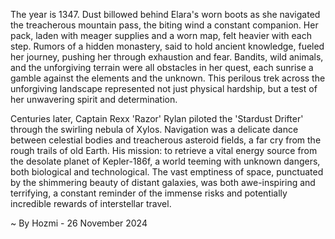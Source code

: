 
The year is 1347.  Dust billowed behind Elara's worn boots as she navigated the treacherous mountain pass, the biting wind a constant companion.  Her pack, laden with meager supplies and a worn map, felt heavier with each step.  Rumors of a hidden monastery, said to hold ancient knowledge, fueled her journey, pushing her through exhaustion and fear.  Bandits, wild animals, and the unforgiving terrain were all obstacles in her quest, each sunrise a gamble against the elements and the unknown. This perilous trek across the unforgiving landscape represented not just physical hardship, but a test of her unwavering spirit and determination.

Centuries later, Captain Rexx 'Razor' Rylan piloted the 'Stardust Drifter' through the swirling nebula of Xylos.  Navigation was a delicate dance between celestial bodies and treacherous asteroid fields, a far cry from the rough trails of old Earth.  His mission: to retrieve a vital energy source from the desolate planet of Kepler-186f, a world teeming with unknown dangers, both biological and technological.   The vast emptiness of space, punctuated by the shimmering beauty of distant galaxies, was both awe-inspiring and terrifying, a constant reminder of the immense risks and potentially incredible rewards of interstellar travel.

~ By Hozmi - 26 November 2024

